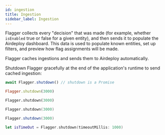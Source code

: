 ```yaml
---
id: ingestion
title: Ingestion
sidebar_label: Ingestion
---
```


Flagger collects every "decision" that was made (for example, whether `isEnabled` true or false for a given entity), and then sends it to populate the Airdeploy dashboard. This data is used to populate known entities, set up filters, and preview how flag assignments will be made.

Flagger caches ingestions and sends them to Airdeploy automatically.

Shutdown Flagger gracefully at the end of the application's runtime to send cached ingestion:

<!--DOCUSAURUS_CODE_TABS-->
<!--Javascript-->

```javascript
await Flagger.shutdown() // shutdown is a Promise
```

<!--Ruby-->

```ruby
Flagger.shutdown(3000)
```

<!--Python-->

```python
Flagger.shutdown(3000)
```

<!--Go-->

```go
Flagger.shutdown(3000)
```

<!--Java-->

```java
Flagger.shutdown(3000)
```

<!--Swift-->

```swift
let isTimeOut = Flagger.shutdown(timeoutMillis: 1000)
```

<!--END_DOCUSAURUS_CODE_TABS-->
